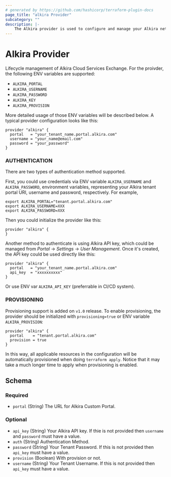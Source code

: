 ```yaml
---
# generated by https://github.com/hashicorp/terraform-plugin-docs
page_title: "alkira Provider"
subcategory: ""
description: |-
    The Alkira provider is used to configure and manage your Alkira network infrastructure
---
```


# Alkira Provider

Lifecycle management of Alkira Cloud Services Exchange. For the
proivder, the following ENV variables are supported:

* `ALKIRA_PORTAL`
* `ALKIRA_USERNAME`
* `ALKIRA_PASSWORD`
* `ALKIRA_KEY`
* `ALKIRA_PROVISION`

More detailed usage of those ENV variables will be described below. A
typical provider configuration looks like this:


```hcl
provider "alkira" {
  portal   = "your_tenant_name.portal.alkira.com"
  username = "your_name@email.com"
  password = "your_password"
}
```

### AUTHENTICATION

There are two types of authentication method supported.

First, you could use credentials via ENV variable `ALKIRA_USERNAME`
and `ALKIRA_PASSWORD`, environment variables, representing your Alkira
tenant portal URI, username and password, respectively. For example,

```hcl
export ALKIRA_PORTAL="tenant.portal.alkira.com"
export ALKIRA_USERNAME=XXX
export ALKIRA_PASSWORD=XXX
```

Then you could initialize the provider like this:

```hcl
provider "alkira" {
}
```

Another method to authenticate is using Alkira API key, which could be
managed from *Portal* -> *Settings* -> *User Management*. Once it's
created, the API key could be used directly like this:

```hcl
provider "alkira" {
  portal   = "your_tenant_name.portal.alkira.com"
  api_key  = "xxxxxxxxxx"
}
```

Or use ENV var `ALKIRA_API_KEY` (preferrable in CI/CD system).


### PROVISIONING

Provisioning support is added on `v1.0` release. To enable
provisioning, the provider should be initialized with
`provisioning=true` or ENV variable `ALKIRA_PROVISION`:

```hcl
provider "alkira" {
  portal    = "tenant.portal.alkira.com"
  provision = true
}
```

In this way, all applicable resources in the configuration will be
automatically provisioned when doing `terraform apply`. Notice that it
may take a much longer time to apply when provisioning is enabled.

<!-- schema generated by tfplugindocs -->
## Schema

### Required

- `portal` (String) The URL for Alkira Custom Portal.

### Optional

- `api_key` (String) Your Alkira API key. If thie is not provided then `username` and `password` must have a value.
- `auth` (String) Authentication Method.
- `password` (String) Your Tenant Password. If this is not provided then `api_key` must have a value.
- `provision` (Boolean) With provision or not.
- `username` (String) Your Tenant Username. If this is not provided then `api_key` must have a value.

